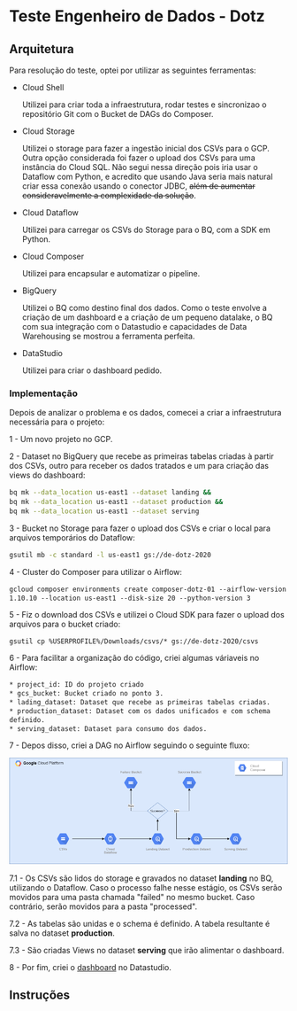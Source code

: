 # Teste Engenheiro de Dados - Dotz

## Arquitetura

Para resolução do teste, optei por utilizar as seguintes ferramentas:

* Cloud Shell

    Utilizei para criar toda a infraestrutura, rodar testes e sincronizao o repositório Git com o Bucket de DAGs do Composer.

* Cloud Storage

    Utilizei o storage para fazer a ingestão inicial dos CSVs para o GCP.
    Outra opção considerada foi fazer o upload dos CSVs para uma instância do Cloud SQL. Não segui nessa direção pois iria usar o Dataflow com Python, e acredito que usando Java seria mais natural criar essa conexão usando o conector JDBC, ~~além de aumentar consideravelmente a complexidade da solução~~.

* Cloud Dataflow

    Utilizei para carregar os CSVs do Storage para o BQ, com a SDK em Python.

* Cloud Composer

    Utilizei para encapsular e automatizar o pipeline.

* BigQuery

    Utilizei o BQ como destino final dos dados. Como o teste envolve a criação de um dashboard e a criação de um pequeno datalake, o BQ com sua integração com o Datastudio e capacidades de Data Warehousing se mostrou a ferramenta perfeita.

* DataStudio

    Utilizei para criar o dashboard pedido.

### Implementação

Depois de analizar o problema e os dados, comecei a criar a infraestrutura necessária para o projeto:

1 - Um novo projeto no GCP.

2 - Dataset no BigQuery que recebe as primeiras tabelas criadas à partir dos CSVs, outro para receber os dados tratados e um para criação das views do dashboard:

``` bash
bq mk --data_location us-east1 --dataset landing &&
bq mk --data_location us-east1 --dataset production &&
bq mk --data_location us-east1 --dataset serving
```

3 - Bucket no Storage para fazer o upload dos CSVs e criar o local para arquivos temporários do Dataflow:

``` bash
gsutil mb -c standard -l us-east1 gs://de-dotz-2020
```

4 - Cluster do Composer para utilizar o Airflow:

```
gcloud composer environments create composer-dotz-01 --airflow-version 1.10.10 --location us-east1 --disk-size 20 --python-version 3 
```

5 - Fiz o download dos CSVs e utilizei o Cloud SDK para fazer o upload dos arquivos para o bucket criado:

```
gsutil cp %USERPROFILE%/Downloads/csvs/* gs://de-dotz-2020/csvs
```

6 - Para facilitar a organização do código, criei algumas váriaveis no Airflow:
    
    * project_id: ID do projeto criado
    * gcs_bucket: Bucket criado no ponto 3.
    * lading_dataset: Dataset que recebe as primeiras tabelas criadas.
    * production_dataset: Dataset com os dados unificados e com schema definido.
    * serving_dataset: Dataset para consumo dos dados.

7 - Depos disso, criei a DAG no Airflow seguindo o seguinte fluxo:

![fluxo](img/fluxo_dag.png)

7.1 - Os CSVs são lidos do storage e gravados no dataset __landing__ no BQ, utilizando o Dataflow. Caso o processo falhe nesse estágio, os CSVs serão movidos para uma pasta chamada "failed" no mesmo bucket. Caso contrário, serão movidos para a pasta "processed".

7.2 - As tabelas são unidas e o schema é definido. A tabela resultante é salva no dataset __production__.

7.3 - São criadas Views no dataset __serving__ que irão alimentar o dashboard.

8 - Por fim, criei o [dashboard](https://datastudio.google.com/s/lcaXNiu1828) no Datastudio.


## Instruções
















